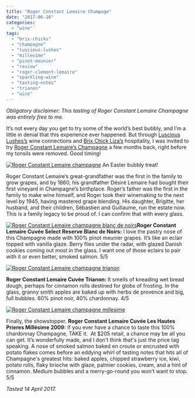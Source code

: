 ```yaml
---
title: "Roger Constant Lemaire Champage"
date: "2017-06-16"
categories:
  - "wine"
tags:
  - "brix-chicks"
  - "champagne"
  - "luscious-lushes"
  - "millesime"
  - "pinot-meunier"
  - "review"
  - "roger-clement-lemaire"
  - "sparkling-wine"
  - "tasting-notes"
  - "trianon"
  - "wine"
---
```


_Obligatory disclaimer: This tasting of Roger Constant Lemaire Champagne was entirely free to me._

It’s not every day you get to try some of the world’s best bubbly, and I’m a little in denial that this experience ever happened. But through [Luscious Lushes’s](http://lusciouslushes.com/) wine connections and [Brix Chick Liza’s](http://www.brixchicks.com/) hospitality, I was invited to try [Roger Constant Lemaire’s Champagne](http://www.champagne-lemaire.fr/en) a few months back, right before my tonsils were removed. Good timing!




<div class="caption">

[![Roger Constant Lemaire champagne](http://s3.amazonaws.com/thegourmez-wpmedia/2017/06/Lemaire-Champagne-3-355x500.jpg)](http://s3.amazonaws.com/thegourmez-wpmedia/2017/06/Lemaire-Champagne-3.jpg) An Easter bubbly treat!</div>


Roger Constant Lemaire’s great-grandfather was the first in the family to grow grapes, and by 1860, his grandfather Désiré Lemaire had bought their first vineyard in Champagne’s birthplace. Roger’s father was the first in the family to make wine himself, and Roger took their winemaking to the next level by 1945, having mastered grape blending. His daughter, Brigitte, her husband, and their children, Sébastien and Guillaume, run the estate now. This is a family legacy to be proud of. I can confirm that with every glass.

[![Roger Constant Lemaire champagne blanc de noirs](http://s3.amazonaws.com/thegourmez-wpmedia/2017/06/Lemaire-Champagne-1-282x500.jpg)](http://s3.amazonaws.com/thegourmez-wpmedia/2017/06/Lemaire-Champagne-1.jpg)**Roger Constant Lemaire Cuvée Select Reserve Blanc de Noirs:** I love the pastry nose of this Champagne made with 100% pinot meunier grapes. It’s like an eclair topped with vanilla glaze. Berry flies under the radar, with glazed Danish cookies coming out most in the glass. I want one of those eclairs to pair with it or even better, smoked salmon. 5/5

[![Roger Constant Lemaire champagne trianon](http://s3.amazonaws.com/thegourmez-wpmedia/2017/06/Lemaire-Champagne-2-282x500.jpg)](http://s3.amazonaws.com/thegourmez-wpmedia/2017/06/Lemaire-Champagne-2.jpg)

**Roger Constant Lemaire Cuvée Trianon:** It smells of kneading wet bread dough, perhaps for cinnamon rolls destined for globs of frosting. In the glass, granny smith apples are baked up with herbs de provence and big, full bubbles. 60% pinot noir, 40% chardonnay. 4/5

[![Roger Constant Lemaire champagne millesime](http://s3.amazonaws.com/thegourmez-wpmedia/2017/06/Lemaire-Champagne-5-400x500.jpg)](http://s3.amazonaws.com/thegourmez-wpmedia/2017/06/Lemaire-Champagne-5.jpg)

Finally, the showstopper. **Roger Constant Lemaire Cuvée Les Hautes Prieres Millésime 2009:** If you ever have a chance to taste this 100% chardonnay Champagne, TAKE it.  At $205 retail, a chance may be all you can get. It’s wonderfully made, and I don't think that's just the price tag speaking. A nose of smoked salmon baked en croute or encrusted with potato flakes comes before an eddying whirl of tasting notes that hits all of Champagne's greatest hits: baked apples, chipped strawberry ice, kiwi, potato rolls, flaky brioche with glaze, palmier cookies, cream, and a hint of cinnamon. Medium bubbles and a merry-go-round you won't want to stop. 5/5

_Tasted 14 April 2017._
